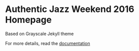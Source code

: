 Authentic Jazz Weekend 2016 Homepage
=========================

Based on Grayscale Jekyll theme

For more details, read the [documentation](http://jekyllrb.com/)
